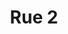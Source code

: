 ---
thumbnail: /images/architects-and-developers/portfolio/rue-2/thumbnail.jpg
title: Rue 2
credit: IVB
order: 15
---